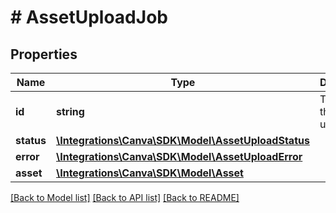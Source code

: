 # # AssetUploadJob

## Properties

Name | Type | Description | Notes
------------ | ------------- | ------------- | -------------
**id** | **string** | The ID of the asset upload job. |
**status** | [**\Integrations\Canva\SDK\Model\AssetUploadStatus**](AssetUploadStatus.md) |  |
**error** | [**\Integrations\Canva\SDK\Model\AssetUploadError**](AssetUploadError.md) |  | [optional]
**asset** | [**\Integrations\Canva\SDK\Model\Asset**](Asset.md) |  | [optional]

[[Back to Model list]](../../README.md#models) [[Back to API list]](../../README.md#endpoints) [[Back to README]](../../README.md)
